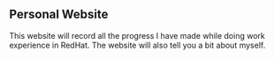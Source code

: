 ## Personal Website

This website will record all the progress I have made while doing work experience in RedHat. The website will also tell you a bit about myself.